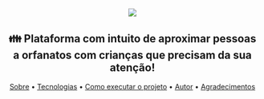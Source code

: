 <h1 align="center"><img src="https://user-images.githubusercontent.com/49095200/95856473-75bf6180-0d30-11eb-9322-36421c290fbd.png" /></h1>

<h2 align="center">👪 Plataforma com intuito de aproximar pessoas a orfanatos com crianças que precisam da sua atenção!</h2>
<p align="center">
 <a href="">Sobre</a> •
 <a href="">Tecnologias</a> • 
 <a href="">Como executar o projeto</a> • 
 <a href="">Autor</a> • 
 <a href="">Agradecimentos</a>
</p>
